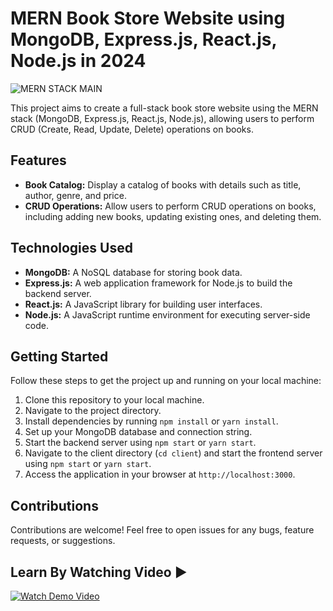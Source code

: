 # MERN Book Store Website using MongoDB, Express.js, React.js, Node.js in 2024

![MERN STACK MAIN](https://github.com/EasyCodingTutorial/MERN/assets/84335112/9ab6134d-a2e6-4fd3-930d-207583e562d2)

This project aims to create a full-stack book store website using the MERN stack (MongoDB, Express.js, React.js, Node.js), allowing users to perform CRUD (Create, Read, Update, Delete) operations on books.

## Features

- **Book Catalog:** Display a catalog of books with details such as title, author, genre, and price.
- **CRUD Operations:** Allow users to perform CRUD operations on books, including adding new books, updating existing ones, and deleting them.

## Technologies Used
- **MongoDB:** A NoSQL database for storing book data.
- **Express.js:** A web application framework for Node.js to build the backend server.
- **React.js:** A JavaScript library for building user interfaces.
- **Node.js:** A JavaScript runtime environment for executing server-side code.

## Getting Started
Follow these steps to get the project up and running on your local machine:

1. Clone this repository to your local machine.
2. Navigate to the project directory.
3. Install dependencies by running `npm install` or `yarn install`.
4. Set up your MongoDB database and connection string.
5. Start the backend server using `npm start` or `yarn start`.
6. Navigate to the client directory (`cd client`) and start the frontend server using `npm start` or `yarn start`.
7. Access the application in your browser at `http://localhost:3000`.

## Contributions
Contributions are welcome! Feel free to open issues for any bugs, feature requests, or suggestions.

## Learn By Watching Video ▶️
[![Watch Demo Video](https://img.youtube.com/vi/FGMh0OtM0UA/maxresdefault.jpg)](https://www.youtube.com/watch?v=FGMh0OtM0UA)
